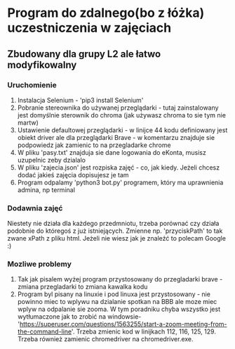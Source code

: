 # Program do zdalnego(bo z łóżka) uczestniczenia w zajęciach
## Zbudowany dla grupy L2 ale łatwo modyfikowalny
### Uruchomienie
1. Instalacja Selenium - 'pip3 install Selenium'
2. Pobranie stereownika do używanej przeglądarki - tutaj zainstalowany jest domyślnie sterownik do chroma (jak używasz chroma to sie tym nie martw)
3. Ustawienie defaultowej przeglądarki - w linijce 44 kodu definiowany jest obiekt driver ale dla przeglądarki Brave - w komentarzu znajduje sie podpowiedz jak zamienic to na przegladarke chrome
4. W pliku 'pasy.txt' znajduja sie dane logowania do eKonta, musisz uzupelnic zeby dzialalo
5. W pliku 'zajecia.json' jest rozpiska zajęć - co, jak kiedy. Jeżeli chcesz dodać jakieś zajęcia dopisujesz je tam
6. Program odpalamy 'python3 bot.py' programem, który ma uprawnienia admina, np terminal

### Dodawnia zajęć
Niestety nie działa dla każdego przedmniotu, trzeba porównać czy działa podobnie do któregoś z już istniejących.
Zmienne np. 'przyciskPath' to tak zwane xPath z pliku html. Jeżeli nie wiesz jak je znaleźć to polecam Google :)

### Mozliwe problemy
1. Tak jak pisalem wyżej program przystosowany do przegladarki brave - zmiana przegladarki to zmiana kawalka kodu
2. Program byl pisany na linuxie i pod linuxa jest przystosowany - nie powinno miec to wplywu na dzialanie spotkan na BBB ale moze miec wplyw na odpalanie sie zooma. W tym poradniku chyba wszystko jest wytłumaczone jak to zrobić na windowsie- 'https://superuser.com/questions/1563255/start-a-zoom-meeting-from-the-command-line'. Trzeba zmienic kod w linijkach 112, 116, 125, 129. Trzeba również zamienic chromedriver na chromedriver.exe.
